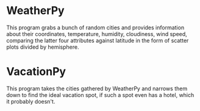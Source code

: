 # WeatherPy

This program grabs a bunch of random cities and provides information about their coordinates, temperature, humidity, cloudiness, wind speed, comparing the latter four attributes against latitude in the form of scatter plots divided by hemisphere.

# VacationPy

This program takes the cities gathered by WeatherPy and narrows them down to find the ideal vacation spot, if such a spot even has a hotel, which it probably doesn't.
